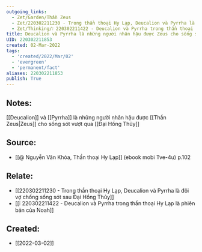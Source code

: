 ```yaml
---
outgoing_links:
  - Zet/Garden/Thần Zeus
  - Zet/220302211230 - Trong thần thoại Hy Lạp, Deucalion và Pyrrha là đôi vợ chống sống sót sau Đại Hồng Thủy
  - Zet/Thinking/❕ 220302211422 - Deucalion và Pyrrha trong thần thoại Hy Lạp là phiên bản của Noah
title: Deucalion và Pyrrha là những người nhân hậu được Zeus cho sống sót vượt qua Đại hồng thủy
UID: 220302211853
created: 02-Mar-2022
tags:
  - 'created/2022/Mar/02'
  - 'evergreen'
  - 'permanent/fact'
aliases: 220302211853
publish: True
---
```

## Notes:
[[Deucalion]] và [[Pyrrha]] là những người nhân hậu được [[Thần Zeus|Zeus]] cho sống sót vượt qua [[Đại Hồng Thủy]]

## Source:
- [[@ Nguyễn Văn Khỏa, Thần thoại Hy Lạp]] (ebook mobi Tve-4u) p.102

## Relate:
- [[220302211230 - Trong thần thoại Hy Lạp, Deucalion và Pyrrha là đôi vợ chống sống sót sau Đại Hồng Thủy]]
- [[❕ 220302211422 - Deucalion và Pyrrha trong thần thoại Hy Lạp là phiên bản của Noah]]
## Created:
- [[2022-03-02]]
